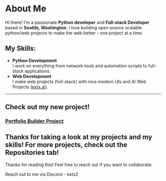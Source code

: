 # About Me

Hi there! I'm a passionate **Python developer** and **Full-stack Developer** based in **Seattle, Washington**. I love building open source scalable python/web projects to make the web better - one project at a time.

## My Skills:

- **Python Development**  
  I work on everything from network tools and automation scripts to full-stack applications.
- **Web Development**  
  I make web projects (full-stack) with nice modern UIs and AI Web Projects ([extx.ai](https://github.com/fwextx/extx.ai)).

---
## Check out my new project!
### [Portfolio Builder Project](https://github.com/fwextx/PortfolioBuilder)

Thanks for taking a look at my projects and my skills! For more projects, check out the Repositories tab!
---

Thanks for reading this! Feel free to reach out if you want to collaborate.


Reach out to me via Discord - extx2

